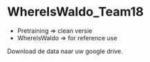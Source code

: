 # WhereIsWaldo_Team18

- Pretraining => clean versie 
- WhereIsWaldo => for reference use

Download de data naar uw google drive. 

